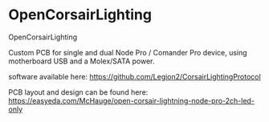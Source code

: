 # OpenCorsairLighting
OpenCorsairLighting

Custom PCB for single and dual Node Pro / Comander Pro device, using motherboard USB and a Molex/SATA power.

software available here: https://github.com/Legion2/CorsairLightingProtocol

PCB layout and design can be found here: https://easyeda.com/McHauge/open-corsair-lightning-node-pro-2ch-led-only
